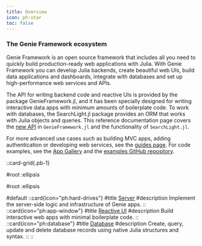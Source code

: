 ```yaml
---
title: Overview
icon: ph:star
toc: false
---
```


### The Genie Framework ecosystem

Genie Framework is an open source framework that includes all you need to quickly build production-ready web applications with Julia. With Genie Framework you can develop Julia backends, create beautiful web UIs, build data applications and dashboards, integrate with databases and set up high-performance web services and APIs.

The API for writing backend code and reactive UIs is provided by the package GenieFramework.jl, and it has been specially designed for writing interactive data apps with minimum amounts of boilerplate code. To work with databases, the SearchLight.jl package provides an ORM that works with Julia objects and queries. This reference documentation page covers the [new API](https://genieframework.com/blog/new-API-for-building-Julia-apps-with-less-code.html) in `GenieFramework.jl` and the functionality of `SearchLight.jl`. 

For more advanced use cases such as building MVC apps, adding authentication or developing web services, see the [guides page](/guides). For code examples, see the [App Gallery](/app-gallery) and the [examples GitHub repository](https://github.com/BuiltWithGenie).

::card-grid{.pb-1}

#root
:ellipsis

#root
:ellipsis

#default
  ::card{icon="ph:hard-drives"}
  #title
  [Server](server/)
  #description
Implement the server-side logic and infrastructure of Genie apps.
  ::
  ::card{icon="ph:app-window"}
  #title
  [Reactive UI](reactive-ui/)
  #description
Build interactive web apps with minimal boilerplate code.
  ::
  ::card{icon="ph:database"}
  #title
  [Database](database/)
  #description
Create, query, update and delete database records using native Julia structures and syntax.
  ::
::
